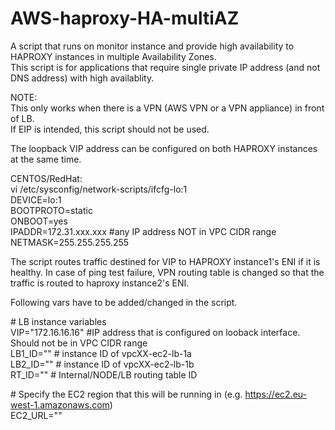 # AWS-haproxy-HA-multiAZ

A script that runs on monitor instance and provide high availability to HAPROXY instances in multiple Availability Zones. <br />
This script is for applications that require single private IP address (and not DNS address) with high availablity.

NOTE:<br />
This only works when there is a VPN (AWS VPN or a VPN appliance) in front of LB.<br /> 
If EIP is intended, this script should not be used.<br />

The loopback VIP  address can be configured on both HAPROXY instances at the same time.

CENTOS/RedHat: <br />
vi /etc/sysconfig/network-scripts/ifcfg-lo:1 <br />
DEVICE=lo:1 <br />
BOOTPROTO=static <br />
ONBOOT=yes <br />
IPADDR=172.31.xxx.xxx #any IP address NOT in VPC CIDR range<br />
NETMASK=255.255.255.255<br />

The script routes traffic destined for VIP to HAPROXY instance1's ENI if it is healthy. In case of ping test failure, VPN routing table is changed so that the traffic is routed to haproxy instance2's ENI. 

Following vars have to be added/changed in the script.

\# LB instance variables <br />
VIP="172.16.16.16"   #IP address that is configured on looback interface. Should not be in VPC CIDR range <br />
LB1_ID=""   # instance ID of vpcXX-ec2-lb-1a <br />
LB2_ID=""   # instance ID of vpcXX-ec2-lb-1b <br />
RT_ID=""    # Internal/NODE/LB routing table ID <br />

\# Specify the EC2 region that this will be running in (e.g. https://ec2.eu-west-1.amazonaws.com) <br />
EC2_URL="" <br />
